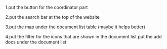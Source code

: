 1.put the button for the coordinator part

2.put the search bar at the top of the website

3.put the map under the document list table (maybe it helps better)

4.put the filter for the icons that are shown in the document list
put the add docs under the document list
